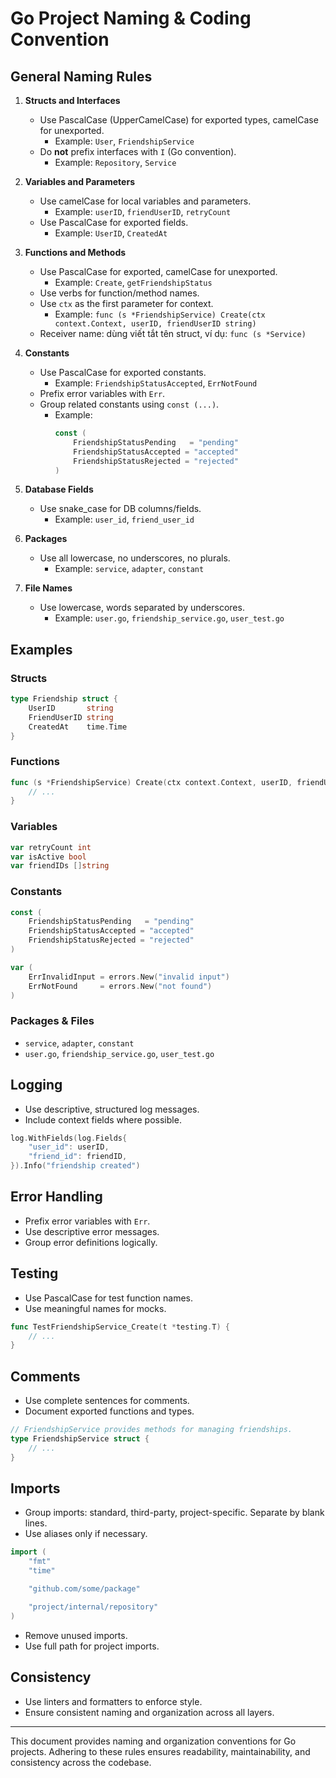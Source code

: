 # Go Project Naming & Coding Convention

## General Naming Rules
1. **Structs and Interfaces**
   - Use PascalCase (UpperCamelCase) for exported types, camelCase for unexported.
     - Example: `User`, `FriendshipService`
   - Do **not** prefix interfaces with `I` (Go convention).
     - Example: `Repository`, `Service`

2. **Variables and Parameters**
   - Use camelCase for local variables and parameters.
     - Example: `userID`, `friendUserID`, `retryCount`
   - Use PascalCase for exported fields.
     - Example: `UserID`, `CreatedAt`

3. **Functions and Methods**
   - Use PascalCase for exported, camelCase for unexported.
     - Example: `Create`, `getFriendshipStatus`
   - Use verbs for function/method names.
   - Use `ctx` as the first parameter for context.
     - Example: `func (s *FriendshipService) Create(ctx context.Context, userID, friendUserID string)`
   - Receiver name: dùng viết tắt tên struct, ví dụ: `func (s *Service)`

4. **Constants**
   - Use PascalCase for exported constants.
     - Example: `FriendshipStatusAccepted`, `ErrNotFound`
   - Prefix error variables with `Err`.
   - Group related constants using `const (...)`.
     - Example:
       ```go
       const (
           FriendshipStatusPending   = "pending"
           FriendshipStatusAccepted = "accepted"
           FriendshipStatusRejected = "rejected"
       )
       ```

5. **Database Fields**
   - Use snake_case for DB columns/fields.
     - Example: `user_id`, `friend_user_id`

6. **Packages**
   - Use all lowercase, no underscores, no plurals.
     - Example: `service`, `adapter`, `constant`

7. **File Names**
   - Use lowercase, words separated by underscores.
     - Example: `user.go`, `friendship_service.go`, `user_test.go`

## Examples

### Structs
```go
type Friendship struct {
    UserID       string
    FriendUserID string
    CreatedAt    time.Time
}
```

### Functions
```go
func (s *FriendshipService) Create(ctx context.Context, userID, friendUserID string) error {
    // ...
}
```

### Variables
```go
var retryCount int
var isActive bool
var friendIDs []string
```

### Constants
```go
const (
    FriendshipStatusPending   = "pending"
    FriendshipStatusAccepted = "accepted"
    FriendshipStatusRejected = "rejected"
)

var (
    ErrInvalidInput = errors.New("invalid input")
    ErrNotFound     = errors.New("not found")
)
```

### Packages & Files
- `service`, `adapter`, `constant`
- `user.go`, `friendship_service.go`, `user_test.go`

## Logging
- Use descriptive, structured log messages.
- Include context fields where possible.
```go
log.WithFields(log.Fields{
    "user_id": userID,
    "friend_id": friendID,
}).Info("friendship created")
```

## Error Handling
- Prefix error variables with `Err`.
- Use descriptive error messages.
- Group error definitions logically.

## Testing
- Use PascalCase for test function names.
- Use meaningful names for mocks.
```go
func TestFriendshipService_Create(t *testing.T) {
    // ...
}
```

## Comments
- Use complete sentences for comments.
- Document exported functions and types.
```go
// FriendshipService provides methods for managing friendships.
type FriendshipService struct {
    // ...
}
```

## Imports
- Group imports: standard, third-party, project-specific. Separate by blank lines.
- Use aliases only if necessary.
```go
import (
    "fmt"
    "time"

    "github.com/some/package"

    "project/internal/repository"
)
```
- Remove unused imports.
- Use full path for project imports.

## Consistency
- Use linters and formatters to enforce style.
- Ensure consistent naming and organization across all layers.

---

This document provides naming and organization conventions for Go projects. Adhering to these rules ensures readability, maintainability, and consistency across the codebase.
